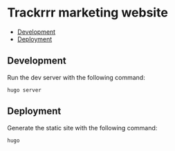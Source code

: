 # Trackrrr marketing website

- [Development](#development)
- [Deployment](#deployment)


## Development

Run the dev server with the following command:

    hugo server


## Deployment

Generate the static site with the following command:

    hugo
